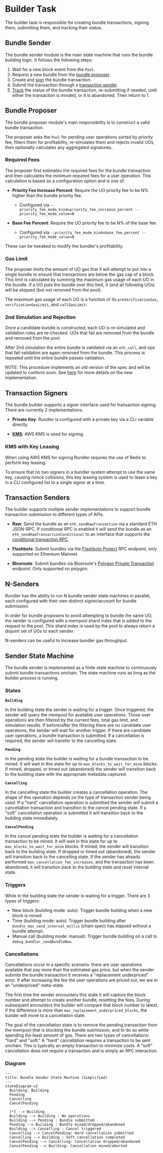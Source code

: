 # Builder Task

The builder task is responsible for creating bundle transactions, signing them, submitting them, and tracking their status. 

## Bundle Sender

The bundle sender module is the main state machine that runs the bundle building logic. It follows the following steps:

1. Wait for a new block event from the `Pool`.
2. Request a new bundle from the [bundle proposer](#bundle-proposer).
3. Create and [sign](#transaction-signers) the bundle transaction.
4. Submit the transaction through a [transaction sender](#transaction-senders).
5. [Track](#transaction-tracking) the status of the bundle transaction, re-submitting if needed, until either the transaction is minded, or it is abandoned. Then return to 1.

## Bundle Proposer

The bundle proposer module's main responsibility is to construct a valid bundle transaction.

The proposer asks the `Pool` for pending user operations sorted by priority fee, filters them for profitability, re-simulates them and rejects invalid UOs, then optionally calculates any aggregated signatures.

### Required Fees

The proposer first estimates the required fees for the bundle transaction and then calculates the minimum required fees for a user operation. This calculation is based on a configuration option and is one of:

- **Priority Fee Increase Percent**: Require the UO priority fee to be N% higher than the bundle priority fee.
  - Configured via `--priority_fee_mode_kind=priority_fee_increase_percent --priority_fee_mode_value=N`

- **Base Fee Percent**: Require the UO priority fee to be N% of the base fee.
  - Configured via `--priority_fee_mode_kind=base_fee_percent --priority_fee_mode_value=N`

These can be tweaked to modify the bundler's profitability.

### Gas Limit

The proposer limits the amount of UO gas that it will attempt to put into a single bundle to ensure that transactions are below the gas cap of a block. This limit is calculated by summing the maximum gas usage of each UO in the bundle. If a UO puts the bundle over this limit, it (and all following UOs) will be skipped (but not removed from the pool).

The maximum gas usage of each UO is a function of its `preVerificationGas`, `verificationGasLimit`, and `callGasLimit`.

### 2nd Simulation and Rejection

Once a candidate bundle is constructed, each UO is re-simulated and validation rules are re-checked. UOs that fail are removed from the bundle and removed from the pool.

After 2nd simulation the entire bundle is validated via an `eth_call`, and ops that fail validation are again removed from the bundle. This process is repeated until the entire bundle passes validation.

NOTE: This procedure implements an old version of the spec and will be updated to conform soon. See [here](https://eips.ethereum.org/EIPS/eip-4337#bundling) for more details on the new implementation.

## Transaction Signers

The bundle builder supports a signer interface used for transaction signing. There are currently 2 implementations:

- **Private Key**: Rundler is configured with a private key via a CLI variable directly.

- [**KMS**](#kms-with-key-leasing): AWS KMS is used for signing.

### KMS with Key Leasing

When using AWS KMS for signing Rundler requires the use of Redis to perform key leasing.

To ensure that no two signers in a bundler system attempt to use the same key, causing nonce collisions, this key leasing system is used to lease a key in a CLI configured list to a single signer at a time.

## Transaction Senders
The builder supports multiple sender implementations to support bundle transaction submission to different types of APIs.

- **Raw**: Send the bundle as an `eth_sendRawTransaction` via a standard ETH JSON-RPC. If conditional RPC is enabled it will send the bundle as an `eth_sendRawTransactionConditional` to an interface that supports the [conditional transaction RPC](https://notes.ethereum.org/@yoav/SkaX2lS9j).

- **Flashbots**: Submit bundles via the [Flashbots Protect](https://docs.flashbots.net/) RPC endpoint, only supported on Ethereum Mainnet.

- **Bloxroute**: Submit bundles via Bloxroute's [Polygon Private Transaction](https://docs.bloxroute.com/apis/frontrunning-protection/polygon_private_tx) endpoint. Only supported on polygon.

## N-Senders

Rundler has the ability to run N bundle sender state machines in parallel, each configured with their own distinct signer/account for bundle submission.

In order for bundle proposers to avoid attempting to bundle the same UO, the sender is configured with a mempool shard index that is added to the request to the pool. This shard index is used by the pool to always return a disjoint set of UOs to each sender.

N-senders can be useful to increase bundler gas throughput.

## Sender State Machine

The bundle sender is implemented as a finite state machine to continuously submit bundle transactions onchain. The state machine runs as long as the builder process is running.

### States

**`Building`**

In the building state the sender is waiting for a trigger. Once triggered, the sender will query the mempool for available user operations. Those user operations are then filtered by the current fees, total gas limit, and simulation results. If before/after the filtering there are no candidate user operations, the sender will wait for another trigger. If there are candidate user operations, a bundle transaction is submitted. If a cancellation is required, the sender will transfer to the cancelling state.

**`Pending`**

In the pending state the builder is waiting for a bundle transaction to be mined. It will wait in this state for up to `max_blocks_to_wait_for_mine` blocks. If mined, dropped, or timed out (abandoned) the sender will transition back to the building state with the appropriate metadata captured.

**`Cancelling`**

In the cancelling state the builder creates a cancellation operation. The shape of this operation depends on the type of transaction sender being used. If a "hard" cancellation operation is submitted the sender will submit a cancellation transaction and transition to the cancel pending state. If a "soft" cancellation operation is submitted it will transition back to the building state immediately. 

**`CancelPending`**

In the cancel pending state the builder is waiting for a cancellation transaction to be mined. It will wait in this state for up to `max_blocks_to_wait_for_mine` blocks. If mined, the sender will transition back to the building state. If dropped or timed out (abandoned), the sender will transition back to the cancelling state. If the sender has already performed `max_cancellation_fee_increases`, and the transaction has been abandoned, it will transition back to the building state and reset internal state.

### Triggers

While in the building state the sender is waiting for a trigger. There are 3 types of triggers:

* New block (building mode: auto): Trigger bundle building when a new block is mined.
* Time (building mode: auto): Trigger bundle building after `bundle_max_send_interval_millis` (chain spec) has elapsed without a bundle attempt.
* Manual call (building mode: manual): Trigger bundle building on a call to `debug_bundler_sendBundleNow`.

### Cancellations

Cancellations occur in a specific scenario: there are user operations available that pay more than the estimated gas price, but when the sender submits the bundle transaction it receives a "replacement underpriced" error. If after increasing the fee the user operations are priced out, we are in an "underpriced" meta-state.

The first time the sender encounters this state it will capture the block number and attempt to create another bundle, resetting the fees. During subsequent encounters the builder will compare that block number to latest, if the difference is more than `max_replacement_underpriced_blocks`, the builder will move to a cancellation state.

The goal of the cancellation state is to remove the pending transaction from the mempool that is blocking the bundle submission, and to do so while spending the least amount of gas. There are two types of cancellations: "hard" and "soft." A "hard" cancellation requires a transaction to be sent onchain. This is typically an empty transaction to minimize costs. A "soft" cancellation does not require a transaction and is simply an RPC interaction.

### Diagram

```mermaid
---
title: Bundle Sender State Machine (Simplified)
---
stateDiagram-v2
  Building: Building
  Pending
  Cancelling
  CancelPending

  [*] --> Building
  Building --> Building : No operations
  Building --> Pending : Bundle submitted
  Pending --> Building : Bundle mined/dropped/abandoned
  Building --> Cancelling : Cancel triggered
  Cancelling --> CancelPending: Hard cancellation submitted
  Cancelling --> Building : Soft cancellation completed
  CancelPending --> Cancelling: Cancellation dropped/abandoned
  CancelPending --> Building: Cancellation mined/aborted
```
